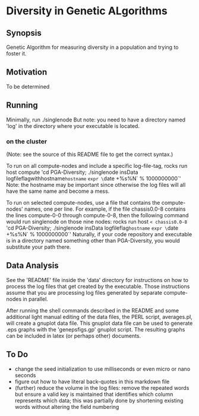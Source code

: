 # Diversity in Genetic ALgorithms

## Synopsis

Genetic Algorithm for measuring diversity in a population and trying to foster it.

## Motivation

To be determined

## Running

Minimally, run ./singlenode
But note: you need to have a directory named 'log' in the directory where your executable is located.

### on the cluster

(Note: see the source of this README file to get the correct syntax.)

To run on all compute-nodes and include a specific log-file-tag,
rocks run host compute 'cd PGA-Diversity; ./singlenode insData logfileflagwithhostname`hostname` `expr \`date +%s%N\` % 1000000000`'
Note: the hostname may be important since otherwise the log files will all have the same name and become a mess.

To run on selected compute-nodes,
use a file that contains the compute-nodes' names, one per line.
For example, if the file chassis0.0-8 contains the lines compute-0-0 through compute-0-8,
then the following command would run singlenode on those nine nodes:
rocks run host `< chassis0.0-8` 'cd PGA-Diversity; ./singlenode insData logfileflag`hostname` `expr \`date +%s%N\` % 1000000000`'
Naturally, if your code repository and executable is in a directory named something other than PGA-Diversity,
you would substitute your path there.

## Data Analysis

See the 'README' file inside the 'data' directory for 
instructions on how to process the log files that get created by the executable.
Those instructions assume that you are processing log files
generated by separate compute-nodes in parallel.

After running the shell commands described in the README
and some additional light manual editing of the data files,
the PERL script, averages.pl, will create a gnuplot data file.
This gnuplot data file can be used to generate .eps graphs
with the 'genepsfigs.gp' gnuplot script.
The resulting graphs can be included in latex (or perhaps other) documents.

## To Do

* change the seed initialization to use milliseconds or even micro or nano seconds
* figure out how to have literal back-quotes in this markdown file
* (further) reduce the volume in the log files: remove the repeated words but ensure a valid key is maintained that identifies which column represents which data; this was partially done by shortening existing words without altering the field numbering
